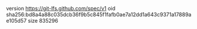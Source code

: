 version https://git-lfs.github.com/spec/v1
oid sha256:bd8a4a88c035dcb36f9b5c845f1fafb0ae7a12dd1a643c9371a17889ae105d57
size 835296
